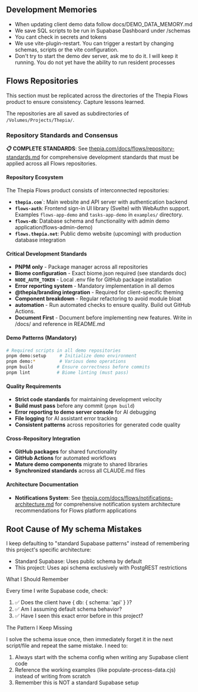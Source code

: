 ## Development Memories

- When updating client demo data follow docs/DEMO_DATA_MEMORY.md
- We save SQL scripts to be run in Supabase Dashboard under /schemas
- You cant check in secrets and tokens
- We use vite-plugin-restart. You can trigger a restart by changing schemas, scripts or the vite configuration.
- Don't try to start the demo dev server, ask me to do it. I will keep it running. You do not yet have the ability to run resident processes

## Flows Repositories

This section must be replicated across the directories of the Thepia Flows product to ensure consistency. Capture lessons learned.

The repositories are all saved as subdirectories of `/Volumes/Projects/Thepia/`.

### Repository Standards and Consensus

**📋 COMPLETE STANDARDS**: See [thepia.com/docs/flows/repository-standards.md](https://github.com/thepia/thepia.com/blob/main/docs/flows/repository-standards.md) for comprehensive development standards that must be applied across all Flows repositories.

#### Repository Ecosystem

The Thepia Flows product consists of interconnected repositories:

- **`thepia.com`**`: Main website and API server with authentication backend
- **`flows-auth`**: Frontend sign-in UI library (Svelte) with WebAuthn support. Examples `flows-app-demo` and `tasks-app-demo` in `examples/` directory.
- **`flows-db`**: Database schema and functionality with admin demo application(flows-admin-demo)  
- **`flows.thepia.net`**: Public demo website (upcoming) with production database integration

#### Critical Development Standards

- **PNPM only** - Package manager across all repositories
- **Biome configuration** - Exact biome.json required (see standards doc)
- **`NODE_AUTH_TOKEN`** - Local .env file for GitHub package installation
- **Error reporting system** - Mandatory implementation in all demos
- **@thepia/branding integration** - Required for client-specific theming
- **Component breakdown** - Regular refactoring to avoid module bloat
- **automation** - Run automated checks to ensure quality. Build out GitHub Actions.
- **Document First** - Document before implementing new features. Write in /docs/ and reference in README.md

#### Demo Patterns (Mandatory)

```bash
# Required scripts in all demo repositories
pnpm demo:setup     # Initialize demo environment
pnpm demo:*         # Various demo operations  
pnpm build         # Ensure correctness before commits
pnpm lint          # Biome linting (must pass)
```

#### Quality Requirements

- **Strict code standards** for maintaining development velocity
- **Build must pass** before any commit (`pnpm build`)
- **Error reporting to demo server console** for AI debugging
- **File logging** for AI assistant error tracking
- **Consistent patterns** across repositories for generated code quality

#### Cross-Repository Integration

- **GitHub packages** for shared functionality
- **GitHub Actions** for automated workflows
- **Mature demo components** migrate to shared libraries
- **Synchronized standards** across all CLAUDE.md files

#### Architecture Documentation

- **Notifications System**: See [thepia.com/docs/flows/notifications-architecture.md](https://github.com/thepia/thepia.com/blob/main/docs/flows/notifications-architecture.md) for comprehensive notification system architecture recommendations for Flows platform applications


## Root Cause of My schema Mistakes

  I keep defaulting to "standard Supabase patterns" instead of remembering this project's specific
   architecture:

  - Standard Supabase: Uses public schema by default
  - This project: Uses api schema exclusively with PostgREST restrictions

  What I Should Remember

  Every time I write Supabase code, check:
  1. ✅ Does the client have { db: { schema: 'api' } }?
  2. ✅ Am I assuming default schema behavior?
  3. ✅ Have I seen this exact error before in this project?

  The Pattern I Keep Missing

  I solve the schema issue once, then immediately forget it in the next script/file and repeat the
   same mistake. I need to:

  1. Always start with the schema config when writing any Supabase client code
  2. Reference the working examples (like populate-process-data.cjs) instead of writing from
  scratch
  3. Remember this is NOT a standard Supabase setup